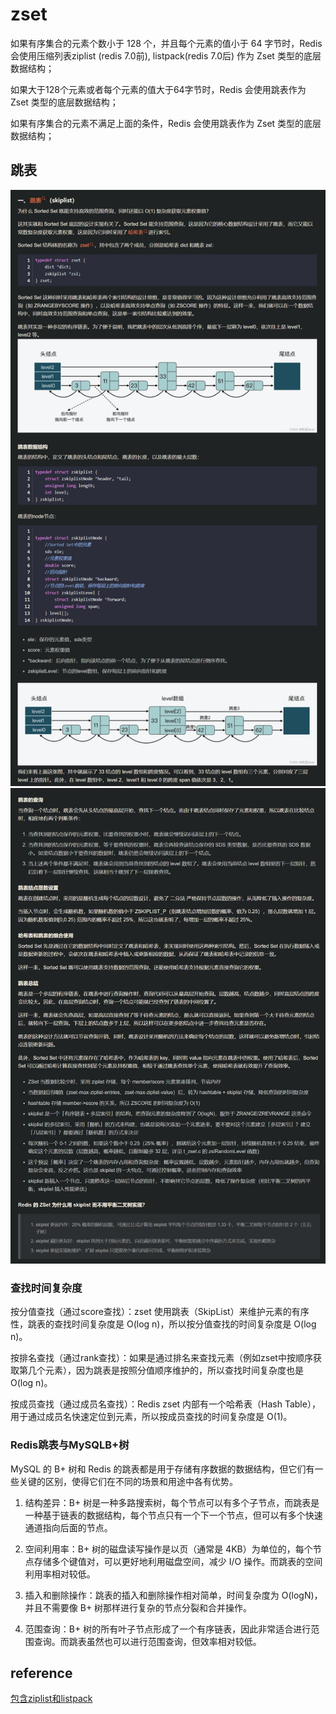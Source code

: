 # zset

如果有序集合的元素个数小于 128 个，并且每个元素的值小于 64 字节时，Redis 会使用压缩列表ziplist (redis 7.0前), listpack(redis 7.0后) 作为 Zset 类型的底层数据结构；

如果大于128个元素或者每个元素的值大于64字节时，Redis 会使用跳表作为 Zset 类型的底层数据结构；

如果有序集合的元素不满足上面的条件，Redis 会使用跳表作为 Zset 类型的底层数据结构；

## 跳表

![113](/Image/database/113.png)
![114](/Image/database/114.png)

### 查找时间复杂度

按分值查找（通过score查找）：zset 使用跳表（SkipList）来维护元素的有序性，跳表的查找时间复杂度是 O(log n)，所以按分值查找的时间复杂度是 O(log n)。

按排名查找（通过rank查找）：如果是通过排名来查找元素（例如zset中按顺序获取第几个元素），因为跳表是按照分值顺序维护的，所以查找时间复杂度也是 O(log n)。

按成员查找（通过成员名查找）：Redis zset 内部有一个哈希表（Hash Table），用于通过成员名快速定位到元素，所以按成员查找的时间复杂度是 O(1)。

### Redis跳表与MySQLB+树

MySQL 的 B+ 树和 Redis 的跳表都是用于存储有序数据的数据结构，但它们有一些关键的区别，使得它们在不同的场景和用途中各有优势。

1. 结构差异：B+ 树是一种多路搜索树，每个节点可以有多个子节点，而跳表是一种基于链表的数据结构，每个节点只有一个下一个节点，但可以有多个快速通道指向后面的节点。

2. 空间利用率：B+ 树的磁盘读写操作是以页（通常是 4KB）为单位的，每个节点存储多个键值对，可以更好地利用磁盘空间，减少 I/O 操作。而跳表的空间利用率相对较低。

3. 插入和删除操作：跳表的插入和删除操作相对简单，时间复杂度为 O(logN)，并且不需要像 B+ 树那样进行复杂的节点分裂和合并操作。

4. 范围查询：B+ 树的所有叶子节点形成了一个有序链表，因此非常适合进行范围查询。而跳表虽然也可以进行范围查询，但效率相对较低。


## reference

[包含ziplist和listpack](https://blog.csdn.net/u013277209/article/details/125998869)